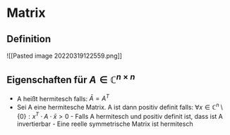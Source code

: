 # Matrix

## Definition

![[Pasted image 20220319122559.png]]

## Eigenschaften für $A \in \mathbb{C}^{n\times n}$

- A heißt hermitesch falls: $\bar{A}=A^T$
- Sei A eine hermitesche Matrix. A ist dann positiv definit falls: $\forall x \in \mathbb{C}^n \setminus \{0\}: x^T \cdot A \cdot \bar{x} \gt 0$ - Falls A hermitesch und positiv definit ist, dass ist A invertierbar - Eine reelle symmetrische Matrix ist hermitesch
